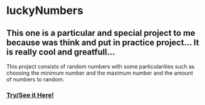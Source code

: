 # luckyNumbers
## This one is a particular and special project to me because was think and put in practice project... It is really cool and greatfull...
This project consists of random numbers with some particularities such as choosing the minimum number and the maximum number and the amount of numbers to random. 

### [Try/See it Here!](https://anselmoeller.github.io/luckyNumbers/)
